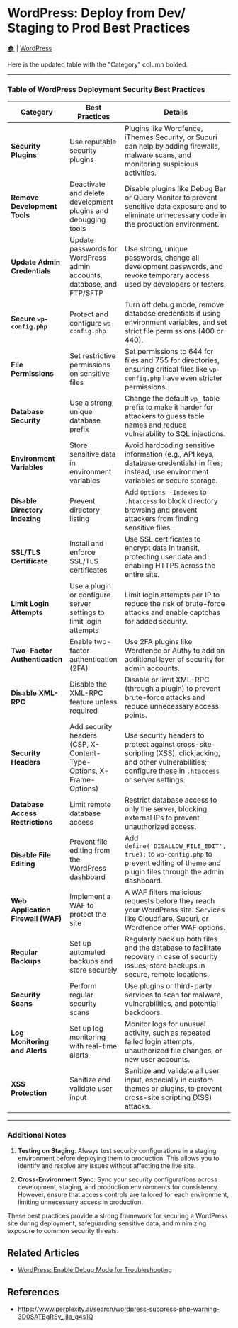 # WordPress: Deploy from Dev/ Staging to Prod Best Practices

[🏚️](../README.md) | [WordPress](index.md)

Here is the updated table with the "Category" column bolded.

---

### Table of WordPress Deployment Security Best Practices

| **Category**                 | Best Practices                                                                                                                                                | Details                                                                                                                                            |
|------------------------------|---------------------------------------------------------------------------------------------------------------------------------------------------------------|----------------------------------------------------------------------------------------------------------------------------------------------------|
| **Security Plugins**         | Use reputable security plugins                                                                                                                               | Plugins like Wordfence, iThemes Security, or Sucuri can help by adding firewalls, malware scans, and monitoring suspicious activities.            |
| **Remove Development Tools** | Deactivate and delete development plugins and debugging tools                                                                                                | Disable plugins like Debug Bar or Query Monitor to prevent sensitive data exposure and to eliminate unnecessary code in the production environment. |
| **Update Admin Credentials** | Update passwords for WordPress admin accounts, database, and FTP/SFTP                                                                                        | Use strong, unique passwords, change all development passwords, and revoke temporary access used by developers or testers.                         |
| **Secure `wp-config.php`**   | Protect and configure `wp-config.php`                                                                                                                        | Turn off debug mode, remove database credentials if using environment variables, and set strict file permissions (400 or 440).                      |
| **File Permissions**         | Set restrictive permissions on sensitive files                                                                                                              | Set permissions to 644 for files and 755 for directories, ensuring critical files like `wp-config.php` have even stricter permissions.              |
| **Database Security**        | Use a strong, unique database prefix                                                                                                                        | Change the default `wp_` table prefix to make it harder for attackers to guess table names and reduce vulnerability to SQL injections.              |
| **Environment Variables**    | Store sensitive data in environment variables                                                                                                               | Avoid hardcoding sensitive information (e.g., API keys, database credentials) in files; instead, use environment variables or secure storage.      |
| **Disable Directory Indexing** | Prevent directory listing                                                                                                                                    | Add `Options -Indexes` to `.htaccess` to block directory browsing and prevent attackers from finding sensitive files.                              |
| **SSL/TLS Certificate**      | Install and enforce SSL/TLS certificates                                                                                                                    | Use SSL certificates to encrypt data in transit, protecting user data and enabling HTTPS across the entire site.                                   |
| **Limit Login Attempts**     | Use a plugin or configure server settings to limit login attempts                                                                                           | Limit login attempts per IP to reduce the risk of brute-force attacks and enable captchas for added security.                                      |
| **Two-Factor Authentication** | Enable two-factor authentication (2FA)                                                                                                                      | Use 2FA plugins like Wordfence or Authy to add an additional layer of security for admin accounts.                                                 |
| **Disable XML-RPC**          | Disable the XML-RPC feature unless required                                                                                                                 | Disable or limit XML-RPC (through a plugin) to prevent brute-force attacks and reduce unnecessary access points.                                   |
| **Security Headers**         | Add security headers (CSP, X-Content-Type-Options, X-Frame-Options)                                                                                         | Use security headers to protect against cross-site scripting (XSS), clickjacking, and other vulnerabilities; configure these in `.htaccess` or server settings. |
| **Database Access Restrictions** | Limit remote database access                                                                                                                         | Restrict database access to only the server, blocking external IPs to prevent unauthorized access.                                                |
| **Disable File Editing**     | Prevent file editing from the WordPress dashboard                                                                                                          | Add `define('DISALLOW_FILE_EDIT', true);` to `wp-config.php` to prevent editing of theme and plugin files through the admin dashboard.            |
| **Web Application Firewall (WAF)** | Implement a WAF to protect the site                                                                                                                  | A WAF filters malicious requests before they reach your WordPress site. Services like Cloudflare, Sucuri, or Wordfence offer WAF options.           |
| **Regular Backups**          | Set up automated backups and store securely                                                                                                                | Regularly back up both files and the database to facilitate recovery in case of security issues; store backups in secure, remote locations.        |
| **Security Scans**           | Perform regular security scans                                                                                                                              | Use plugins or third-party services to scan for malware, vulnerabilities, and potential backdoors.                                                |
| **Log Monitoring and Alerts** | Set up log monitoring with real-time alerts                                                                                                                | Monitor logs for unusual activity, such as repeated failed login attempts, unauthorized file changes, or new user accounts.                       |
| **XSS Protection**           | Sanitize and validate user input                                                                                                                            | Sanitize and validate all user input, especially in custom themes or plugins, to prevent cross-site scripting (XSS) attacks.                      |

---

### Additional Notes

1. **Testing on Staging**: Always test security configurations in a staging environment before deploying them to production. This allows you to identify and resolve any issues without affecting the live site.
   
2. **Cross-Environment Sync**: Sync your security configurations across development, staging, and production environments for consistency. However, ensure that access controls are tailored for each environment, limiting unnecessary access in production.

These best practices provide a strong framework for securing a WordPress site during deployment, safeguarding sensitive data, and minimizing exposure to common security threats.

## Related Articles

- [WordPress: Enable Debug Mode for Troubleshooting](wp-enable-debug.md)


## References

- https://www.perplexity.ai/search/wordpress-suppress-php-warning-3D0SATBgRSy_.jIa_g4s1Q